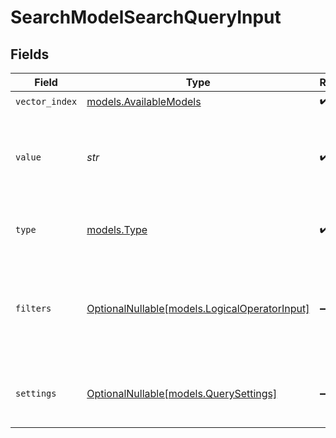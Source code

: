 # SearchModelSearchQueryInput


## Fields

| Field                                                                                | Type                                                                                 | Required                                                                             | Description                                                                          | Example                                                                              |
| ------------------------------------------------------------------------------------ | ------------------------------------------------------------------------------------ | ------------------------------------------------------------------------------------ | ------------------------------------------------------------------------------------ | ------------------------------------------------------------------------------------ |
| `vector_index`                                                                       | [models.AvailableModels](../models/availablemodels.md)                               | :heavy_check_mark:                                                                   | N/A                                                                                  |                                                                                      |
| `value`                                                                              | *str*                                                                                | :heavy_check_mark:                                                                   | Query value - can be text, URL, or base64 encoded image                              | This is a text query                                                                 |
| `type`                                                                               | [models.Type](../models/type.md)                                                     | :heavy_check_mark:                                                                   | Type of input (text, url, or base64)                                                 | url                                                                                  |
| `filters`                                                                            | [OptionalNullable[models.LogicalOperatorInput]](../models/logicaloperatorinput.md)   | :heavy_minus_sign:                                                                   | Optional filters for the query, this is used for filtering individual vector indexes |                                                                                      |
| `settings`                                                                           | [OptionalNullable[models.QuerySettings]](../models/querysettings.md)                 | :heavy_minus_sign:                                                                   | Optional settings for this specific query                                            |                                                                                      |